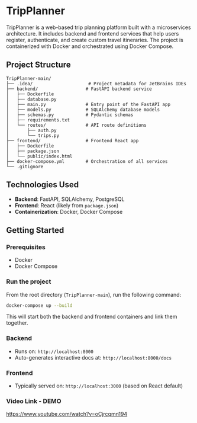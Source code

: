 # TripPlanner

TripPlanner is a web-based trip planning platform built with a microservices architecture. It includes backend and frontend services that help users register, authenticate, and create custom travel itineraries. The project is containerized with Docker and orchestrated using Docker Compose.

## Project Structure

```
TripPlanner-main/
├── .idea/                     # Project metadata for JetBrains IDEs
├── backend/                  # FastAPI backend service
│   ├── Dockerfile
│   ├── database.py
│   ├── main.py               # Entry point of the FastAPI app
│   ├── models.py             # SQLAlchemy database models
│   ├── schemas.py            # Pydantic schemas
│   ├── requirements.txt
│   └── routes/               # API route definitions
│       ├── auth.py
│       └── trips.py
├── frontend/                 # Frontend React app
│   ├── Dockerfile
│   ├── package.json
│   └── public/index.html
├── docker-compose.yml        # Orchestration of all services
└── .gitignore
```

## Technologies Used

- **Backend**: FastAPI, SQLAlchemy, PostgreSQL
- **Frontend**: React (likely from `package.json`)
- **Containerization**: Docker, Docker Compose

## Getting Started

### Prerequisites

- Docker
- Docker Compose

### Run the project

From the root directory (`TripPlanner-main`), run the following command:

```bash
docker-compose up --build
```

This will start both the backend and frontend containers and link them together.

### Backend

- Runs on: `http://localhost:8000`
- Auto-generates interactive docs at: `http://localhost:8000/docs`

### Frontend

- Typically served on: `http://localhost:3000` (based on React default)

### Video Link - DEMO
https://www.youtube.com/watch?v=oCjrcqmn194